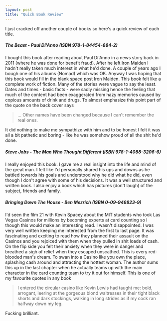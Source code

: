 ```yaml
---
layout: post
title: "Quick Book Review"
---
```


I just cracked off another couple of books so here's a quick review of each title.

##### The Beast - Paul Di'Anno (ISBN 978-1-84454-884-2)

I bought this book after reading about Paul Di'Anno in a news story back in 2011 (where he was done for benefit fraud). After he left Iron Maiden I hadn't 
really taken much interest in what he'd done. A couple of years ago I bough one of his albums (Nomad) which was OK. Anyway I was hoping that this book 
would fill in the blank space post Iron Maiden. This book felt like a complete work of fiction. Many of the stories were vague to say the least. Dates 
and times - basic facts - were sadly missing hence the feeling that much of the content had been exaggerated from hazy memories caused by copious 
amounts of drink and drugs. To almost emphasize this point part of the quote on the back cover says

> ... Other names have been changed because I can't remember the real ones.

It did nothing to make me sympathize with him and to be honest I felt it was all a bit pathetic and boring - like he was somehow proud of all the shit 
he'd done.

##### Steve Jobs - The Man Who Thought Different (ISBN 978-1-4088-3206-6)

I really enjoyed this book. I gave me a real insight into the life and mind of the great man. I felt like I'd personally shared his ups and downs as he 
battled towards his goals and understood why he did what he did, even though I don't agree with some of his decisions. It was a well structured and 
written book. I also enjoy a book which has pictures (don't laugh) of the subject, friends and family.

##### Bringing Down The House - Ben Mezrich (ISBN 0-09-946823-9)

I'd seen the film 21 with Kevin Spacey about the MIT students who took Las Vegas Casinos for millions by becoming experts at card counting so I though 
this would make an interesting read. I wasn't disappointed. I was very well written keeping me interested from the first to last page. It was fascinating 
and exciting to read how they planned their assault on the Casinos and you rejoiced with them when they pulled in shit loads of cash. On the flip side 
you felt their anxiety when they were in danger and breathed a sigh of relief when they escaped unscathed. This is every red-blooded man's dream. To 
swan into a Casino like you own the place, splashing cash around and attracting the hottest woman. The author sums this up in the last chapter when he 
actually teams up with the main character in the card counting team to try it out for himself. This is one of my favourite quotes in any book

> I entered the circular casino like Kevin Lewis had taught me: bold, arrogant, leering at the gorgeous blond waitresses in their tight black shorts 
and dark stockings, walking in long strides as if my cock ran halfway down my leg.

Fucking brilliant.